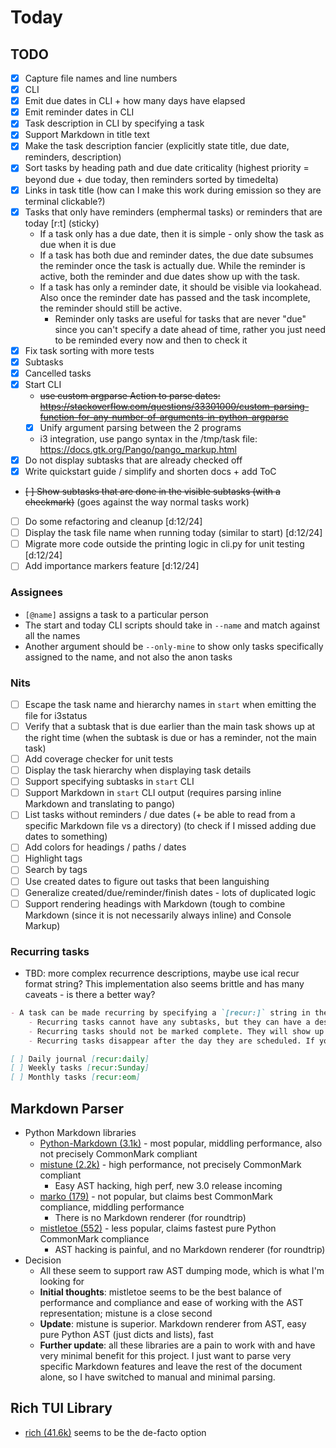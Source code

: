 # Today

## TODO

- [x] Capture file names and line numbers
- [x] CLI
- [x] Emit due dates in CLI + how many days have elapsed
- [x] Emit reminder dates in CLI
- [x] Task description in CLI by specifying a task
- [x] Support Markdown in title text
- [x] Make the task description fancier (explicitly state title, due date, reminders, description)
- [x] Sort tasks by heading path and due date criticality (highest priority = beyond due + due today, then reminders sorted by timedelta)
- [x] Links in task title (how can I make this work during emission so they are terminal clickable?)
- [x] Tasks that only have reminders (emphermal tasks) or reminders that are today [r:t] (sticky)
    - If a task only has a due date, then it is simple - only show the task as due when it is due
    - If a task has both due and reminder dates, the due date subsumes the reminder once the task is actually due. While the reminder is active, both the reminder and due dates show up with the task.
    - If a task has only a reminder date, it should be visible via lookahead. Also once the reminder date has passed and the task incomplete, the reminder should still be active.
        - Reminder only tasks are useful for tasks that are never "due" since you can't specify a date ahead of time, rather you just need to be reminded every now and then to check it
- [x] Fix task sorting with more tests
- [x] Subtasks
- [x] Cancelled tasks
- [x] Start CLI
    - ~~use custom argparse Action to parse dates: https://stackoverflow.com/questions/33301000/custom-parsing-function-for-any-number-of-arguments-in-python-argparse~~
    - [x] Unify argument parsing between the 2 programs
    - i3 integration, use pango syntax in the /tmp/task file: https://docs.gtk.org/Pango/pango_markup.html
- [x] Do not display subtasks that are already checked off
- [x] Write quickstart guide / simplify and shorten docs + add ToC
- ~~[ ] Show subtasks that are done in the visible subtasks (with a checkmark)~~ (goes against the way normal tasks work)
- [ ] Do some refactoring and cleanup [d:12/24]
- [ ] Display the task file name when running today (similar to start) [d:12/24]
- [ ] Migrate more code outside the printing logic in cli.py for unit testing [d:12/24]
- [ ] Add importance markers feature [d:12/24]

### Assignees

- `[@name]` assigns a task to a particular person
- The start and today CLI scripts should take in `--name` and match against all the names
- Another argument should be `--only-mine` to show only tasks specifically assigned to the name, and not also the anon tasks

### Nits

- [ ] Escape the task name and hierarchy names in `start` when emitting the file for i3status
- [ ] Verify that a subtask that is due earlier than the main task shows up at the right time (when the subtask is due or has a reminder, not the main task)
- [ ] Add coverage checker for unit tests
- [ ] Display the task hierarchy when displaying task details
- [ ] Support specifying subtasks in `start` CLI
- [ ] Support Markdown in `start` CLI output (requires parsing inline Markdown and translating to pango)
- [ ] List tasks without reminders / due dates (+ be able to read from a specific Markdown file vs a directory) (to check if I missed adding due dates to something)
- [ ] Add colors for headings / paths / dates
- [ ] Highlight tags
- [ ] Search by tags
- [ ] Use created dates to figure out tasks that been languishing
- [ ] Generalize created/due/reminder/finish dates - lots of duplicated logic
- [ ] Support rendering headings with Markdown (tough to combine Markdown (since it is not necessarily always inline) and Console Markup)

### Recurring tasks

- TBD: more complex recurrence descriptions, maybe use ical recur format string? This implementation also seems brittle and has many caveats - is there a better way?

```markdown
- A task can be made recurring by specifying a `[recur:]` string in the task title.
    - Recurring tasks cannot have any subtasks, but they can have a description
    - Recurring tasks should not be marked complete. They will show up in your daily report and there is a CLI option to mark an instance of the task complete. This completion isn't tracked anywhere explicitly.
    - Recurring tasks disappear after the day they are scheduled. If you forget to finish a recurring task, you must explicitly add an instance of it to a project if you wish to be reminded later.

[ ] Daily journal [recur:daily]
[ ] Weekly tasks [recur:Sunday]
[ ] Monthly tasks [recur:eom]
```

## Markdown Parser

- Python Markdown libraries
    - [Python-Markdown (3.1k)](https://github.com/Python-Markdown/markdown/) - most popular, middling performance, also not precisely CommonMark compliant
    - [mistune (2.2k)](https://github.com/lepture/mistune) - high performance, not precisely CommonMark compliant
      - Easy AST hacking, high perf, new 3.0 release incoming
    - [marko (179)](https://github.com/frostming/marko) - not popular, but claims best CommonMark compliance, middling performance
      - There is no Markdown renderer (for roundtrip)
    - [mistletoe (552)](https://github.com/miyuchina/mistletoe/) - less popular, claims fastest pure Python CommonMark compliance
      - AST hacking is painful, and no Markdown renderer (for roundtrip)
- Decision
  - All these seem to support raw AST dumping mode, which is what I'm looking for
  - **Initial thoughts**: mistletoe seems to be the best balance of performance and compliance and ease of working with the AST representation; mistune is a close second
  - **Update**: mistune is superior. Markdown renderer from AST, easy pure Python AST (just dicts and lists), fast
  - **Further update**: all these libraries are a pain to work with and have very minimal benefit for this project. I just want to parse very specific Markdown features and leave the rest of the document alone, so I have switched to manual and minimal parsing.

## Rich TUI Library

- [rich (41.6k)](https://github.com/Textualize/rich) seems to be the de-facto option
